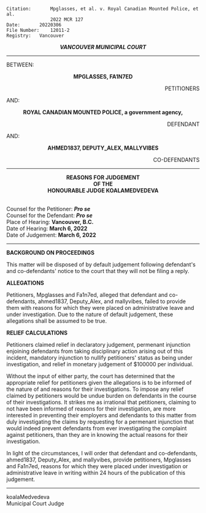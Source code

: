 	Citation:       Mpglasses, et al. v. Royal Canadian Mounted Police, et al.
                	2022 MCR 127
	Date:		20220306
	File Number:	12011-2
	Registry:	Vancouver

<p align="center"><b><i>
				VANCOUVER MUNICIPAL COURT
</b></i>

---

BETWEEN:
<p align="center"><b>		MPGLASSES, FA1N7ED			</b>
<p align="right">		PETITIONERS
<p>				AND:
<p align="center"><b>		ROYAL CANADIAN MOUNTED POLICE, a government agency,			</b>
  <p align="right">		DEFENDANT
  <p>				AND:
<p align="center"><b> AHMED1837, DEPUTY_ALEX, MALLYVIBES </b>
<p align="right">		CO-DEFENDANTS

---
	
<p align="center"><b>		
				REASONS FOR JUDGEMENT
<br>				OF THE
<br>				HONOURABLE JUDGE KOALAMEDVEDEVA

</b>

<br>				Counsel for the Petitioner: ***Pro se***
<br>				Counsel for the Defendant: ***Pro se***
<br>				Place of Hearing: **Vancouver, B.C.**
<br>				Date of Hearing: **March 6, 2022**
<br>				Date of Judgement: **March 6, 2022**

---

**BACKGROUND ON PROCEEDINGS**
  
This matter will be disposed of by default judgement following defendant's and co-defendants' notice to the court that they will not be filing a reply.
  
**ALLEGATIONS**
  
Petitioners, Mpglasses and Fa1n7ed, alleged that defendant and co-defendants, ahmed1837, Deputy_Alex, and mallyvibes, failed to provide them with reasons for which they were placed on administrative leave and under investigation. Due to the nature of default judgement, these allegations shall be assumed to be true.
   
**RELIEF CALCULATIONS**
  
Petitioners claimed relief in declaratory judgement, permenant injunction enjoining defendants from taking disciplinary action arising out of this incident, mandatory injunction to nullify petitioners' status as being under investigation, and relief in monetary judgement of $100000 per individual.
  
Without the input of either party, the court has determined that the appropriate relief for petitioners given the allegations is to be informed of the nature of and reasons for their investigations. To impose any relief claimed by petitioners would be undue burden on defendants in the course of their investigations. It strikes me as irrational that petitioners, claiming to not have been informed of reasons for their investigation, are more interested in preventing their employers and defendants to this matter from duly investigating the claims by requesting for a permenant injunction that would indeed prevent defendants from ever investigating the complaint against petitioners, than they are in knowing the actual reasons for their investigation.
  
In light of the circumstances, I will order that defendant and co-defendants, ahmed1837, Deputy_Alex, and mallyvibes, provide petitioners, Mpglasses and Fa1n7ed, reasons for which they were placed under investigation or administrative leave in writing within 24 hours of the publication of this judgement.
  
---

koalaMedvedeva <br>	
Municipal Court Judge
